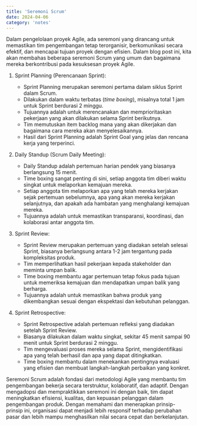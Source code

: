 ```yaml
---
title: 'Seremoni Scrum'
date: 2024-04-06
category: 'notes'
---
```


Dalam pengelolaan proyek Agile, ada seremoni yang dirancang untuk memastikan tim pengembangan tetap terorganisir, berkomunikasi secara efektif, dan mencapai tujuan proyek dengan efisien. Dalam blog post ini, kita akan membahas beberapa seremoni Scrum yang umum dan bagaimana mereka berkontribusi pada kesuksesan proyek Agile.

1. Sprint Planning (Perencanaan Sprint):
   - Sprint Planning merupakan seremoni pertama dalam siklus Sprint dalam Scrum.
   - Dilakukan dalam waktu terbatas (*time boxing*), misalnya total 1 jam untuk Sprint berdurasi 2 minggu.
   - Tujuannya adalah untuk merencanakan dan memprioritaskan pekerjaan yang akan dilakukan selama Sprint berikutnya.
   - Tim memutuskan item backlog mana yang akan dikerjakan dan bagaimana cara mereka akan menyelesaikannya.
   - Hasil dari Sprint Planning adalah Sprint Goal yang jelas dan rencana kerja yang terperinci.

2. Daily Standup (Scrum Daily Meeting):
   - Daily Standup adalah pertemuan harian pendek yang biasanya berlangsung 15 menit.
   - Time boxing sangat penting di sini, setiap anggota tim diberi waktu singkat untuk melaporkan kemajuan mereka.
   - Setiap anggota tim melaporkan apa yang telah mereka kerjakan sejak pertemuan sebelumnya, apa yang akan mereka kerjakan selanjutnya, dan apakah ada hambatan yang menghalangi kemajuan mereka.
   - Tujuannya adalah untuk memastikan transparansi, koordinasi, dan kolaborasi antar anggota tim.

3. Sprint Review:
   - Sprint Review merupakan pertemuan yang diadakan setelah selesai Sprint, biasanya berlangsung antara 1-2 jam tergantung pada kompleksitas produk.
   - Tim memperlihatkan hasil pekerjaan kepada stakeholder dan meminta umpan balik.
   - Time boxing membantu agar pertemuan tetap fokus pada tujuan untuk memeriksa kemajuan dan mendapatkan umpan balik yang berharga.
   - Tujuannya adalah untuk memastikan bahwa produk yang dikembangkan sesuai dengan ekspektasi dan kebutuhan pelanggan.

4. Sprint Retrospective:
   - Sprint Retrospective adalah pertemuan refleksi yang diadakan setelah Sprint Review.
   - Biasanya dilakukan dalam waktu singkat, sekitar 45 menit sampai 90 menit untuk Sprint berdurasi 2 minggu.
   - Tim mengevaluasi proses mereka selama Sprint, mengidentifikasi apa yang telah berhasil dan apa yang dapat ditingkatkan.
   - Time boxing membantu dalam menekankan pentingnya evaluasi yang efisien dan membuat langkah-langkah perbaikan yang konkret.
   
Seremoni Scrum adalah fondasi dari metodologi Agile yang membantu tim pengembangan bekerja secara terstruktur, kolaboratif, dan adaptif. Dengan mengadopsi dan mempraktikkan seremoni ini dengan baik, tim dapat meningkatkan efisiensi, kualitas, dan kepuasan pelanggan dalam pengembangan produk. Dengan memahami dan menerapkan prinsip-prinsip ini, organisasi dapat menjadi lebih responsif terhadap perubahan pasar dan lebih mampu menghasilkan nilai secara cepat dan berkelanjutan.